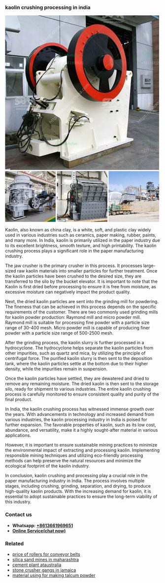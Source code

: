 <h3>kaolin crushing processing in india</h3><img src='1704856702.jpg' alt=''><p>Kaolin, also known as china clay, is a white, soft, and plastic clay widely used in various industries such as ceramics, paper making, rubber, paints, and many more. In India, kaolin is primarily utilized in the paper industry due to its excellent brightness, smooth texture, and high printability. The kaolin crushing process plays a significant role in the paper manufacturing industry.</p><p>The jaw crusher is the primary crusher in this process. It processes large-sized raw kaolin materials into smaller particles for further treatment. Once the kaolin particles have been crushed to the desired size, they are transferred to the silo by the bucket elevator. It is important to note that the Kaolin is first dried before processing to ensure it is free from moisture, as excessive moisture can negatively impact the product quality.</p><p>Next, the dried kaolin particles are sent into the grinding mill for powdering. The fineness that can be achieved in this process depends on the specific requirements of the customer. There are two commonly used grinding mills for kaolin powder production: Raymond mill and micro powder mill. Raymond mill is suitable for processing fine powder with a particle size range of 30-400 mesh. Micro powder mill is capable of producing finer powder with a particle size range of 500-2500 mesh.</p><p>After the grinding process, the kaolin slurry is further processed in a hydrocyclone. The hydrocyclone helps separate the kaolin particles from other impurities, such as quartz and mica, by utilizing the principle of centrifugal force. The purified kaolin slurry is then sent to the deposition tank, where the kaolin particles settle at the bottom due to their higher density, while the impurities remain in suspension.</p><p>Once the kaolin particles have settled, they are dewatered and dried to remove any remaining moisture. The dried kaolin is then sent to the storage silo, ready for shipment to various industries. The entire kaolin crushing process is carefully monitored to ensure consistent quality and purity of the final product.</p><p>In India, the kaolin crushing process has witnessed immense growth over the years. With advancements in technology and increased demand from various industries, the kaolin processing industry in India is poised for further expansion. The favorable properties of kaolin, such as its low cost, abundance, and versatility, make it a highly sought-after material in various applications.</p><p>However, it is important to ensure sustainable mining practices to minimize the environmental impact of extracting and processing kaolin. Implementing responsible mining techniques and utilizing eco-friendly processing methods can help preserve the natural resources and minimize the ecological footprint of the kaolin industry.</p><p>In conclusion, kaolin crushing and processing play a crucial role in the paper manufacturing industry in India. The process involves multiple stages, including crushing, grinding, separation, and drying, to produce high-quality kaolin products. With the increasing demand for kaolin, it is essential to adopt sustainable practices to ensure the long-term viability of this industry.</p><h3>Contact us</h3><ul><li><strong>Whatsapp:&nbsp;<a href="https://wa.me/8613661969651">+8613661969651</a></strong></li><li><a href="https://swt.shibang-china.com/?git&amp;zhl&amp;kaolin crushing processing in india"><strong>Online Service(chat now)</strong></a></li></ul><h3>Related</h3><ul><li><a href='price of rollers for conveyor belts.md'>price of rollers for conveyor belts</a></li><li><a href='silica sand mines in maharashtra.md'>silica sand mines in maharashtra</a></li><li><a href='cement plant ataustralia.md'>cement plant ataustralia</a></li><li><a href='stone crusher gangs in jamaica.md'>stone crusher gangs in jamaica</a></li><li><a href='material using for making talcum powder.md'>material using for making talcum powder</a></li></ul>